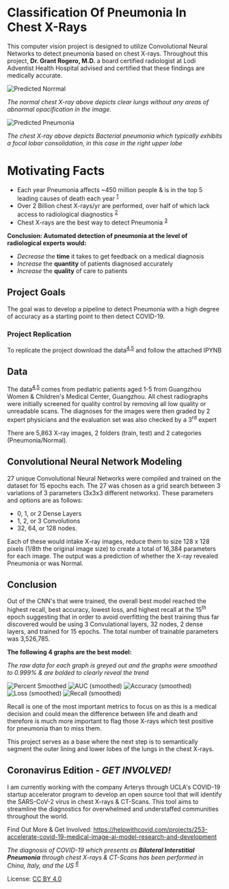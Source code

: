 # Classification Of Pneumonia In Chest X-Rays
This computer vision project is designed to utilize Convolutional Neural Networks to detect pneumonia based on chest X-rays. Throughout this project, __Dr. Grant Rogero, M.D.__ a board certified radiologist at Lodi Adventist Health Hospital advised and certified that these findings are medically accurate.

![Predicted Norrmal](imgs/Predicted-Normal.png)

_The normal chest X-ray above depicts clear lungs without any areas of abnormal opacification in the image._

![Predicted Pneumonia](imgs/Predicted-Pneumonia.png)

_The chest X-ray above depicts Bacterial pneumonia which typically exhibits a focal lobar consolidation, in this case in the right upper lobe_

# Motivating Facts
- Each year Pneumonia affects ~450 million people & is in the top 5 leading causes of death each year <sup>[1]
- Over 2 Billion chest X-rays/yr are performed, over half of which lack access to radiological diagnostics <sup>[2]
- Chest X-rays are the best way to detect Pneumonia <sup>[3]

__Conclusion: Automated detection of pneumonia at the level of radiological experts would:__
- _Decrease_ the **time** it takes to get feedback on a medical diagnosis
- _Increase_ the **quantity** of patients diagnosed accurately
- _Increase_ the **quality** of care to patients

## Project Goals

The goal was to develop a pipeline to detect Pneumonia with a high degree of accuracy as a starting point to then detect COVID-19.

### Project Replication

To replicate the project download the data<sup>[4]</sup><sup>,[5]</sup> and follow the attached IPYNB

## Data

The data<sup>[4]</sup><sup>,[5]</sup> comes from pediatric patients aged 1-5 from Guangzhou Women & Children's Medical Center, Guangzhou. All chest radiographs were initially screened for quality control by removing all low quality or unreadable scans. The diagnoses for the images were then graded by 2 expert physicians and the evaluation set was also checked by a 3<sup>rd</sup> expert

There are 5,863 X-ray images, 2 folders (train, test) and 2 categories (Pneumonia/Normal).

## Convolutional Neural Network Modeling

27 unique Convolutional Neural Networks were compiled and trained on the dataset for 15 epochs each. The 27 was chosen as a grid search between 3 variations of 3 parameters (3x3x3 different networks). These parameters and options are as follows:
- 0,  1, or  2 Dense Layers
- 1,  2, or  3 Convolutions
- 32, 64, or 128 nodes.

Each of these would intake X-ray images, reduce them to size 128 x 128 pixels (1/8th the original image size) to create a total of 16,384 parameters for each image. The output was a prediction of whether the X-ray revealed Pneumonia or was Normal.
  
## Conclusion

Out of the CNN's that were trained, the overall best model reached the highest recall, best accuracy, lowest loss, and highest recall at the 15<sup>th</sup> epoch suggesting that in order to avoid overfitting the best training thus far discovered would be using 3 Convulational layers, 32 nodes, 2 dense layers, and trained for 15 epochs. The total number of trainable parameters was 3,526,785.

__The following 4 graphs are the best model:__

_The raw data for each graph is greyed out and the graphs were smoothed to 0.999% & are bolded to clearly reveal the trend_

![Percent Smoothed](imgs/Smoothing.png)
![AUC (smoothed)](imgs/AUC-smoothed.png)
![Accuracy (smoothed)](imgs/Accuracy-smoothed.png)
![Loss (smoothed)](imgs/Loss-smoothed.png)
![Recall (smoothed)](imgs/Recall-smoothed.png)

Recall is one of the most important metrics to focus on as this is a medical decision and could mean the difference between life and death and therefore is much more important to flag those X-rays which test positive for pneumonia than to miss them. 

This project serves as a base where the next step is to semantically segment the outer lining and lower lobes of the lungs in the chest X-rays.

## Coronavirus Edition - *GET INVOLVED!*

I am currently working with the company Arterys through UCLA's COVID-19 startup accelerator program to develop an open source tool that will identify the SARS-CoV-2 virus in chest X-rays & CT-Scans. This tool aims to streamline the diagnostics for overwhelmed and understaffed communities throughout the world.


Find Out More & Get Involved:
https://helpwithcovid.com/projects/253-accelerate-covid-19-medical-image-ai-model-research-and-development


*The diagnosis of COVID-19 which presents as __Bilateral Interstitial Pneumonia__ through chest X-rays & CT-Scans has been performed in China, Italy, and the US <sup>[6]*

License: [CC BY 4.0]

[1]: https://www.thelancet.com/journals/lancet/article/PIIS0140-6736(10)61459-6/fulltext
[2]: https://arxiv.org/pdf/1711.05225.pdf
[3]: https://www.nhlbi.nih.gov/health-topics/chest-x-ray
[4]: https://data.mendeley.com/datasets/rscbjbr9sj/2
[5]: http://www.cell.com/cell/fulltext/S0092-8674(18)30154-5
[6]: https://jamanetwork.com/journals/jama/fullarticle/2762130
[CC BY 4.0]: https://creativecommons.org/licenses/by/4.0/
